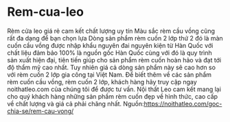 # Rem-cua-leo
Rèm cửa leo giá rẻ cam kết chất lượng uy tín
Màu sắc rèm cầu vồng cũng rất đa dạng để bạn chọn lựa
Dòng sản phẩm rèm cuốn 2 lớp thứ 2 đó là màn cuốn cầu vồng được nhập khẩu nguyên đai nguyên kiện từ Hàn Quốc với chất liệu đảm bảo 100% là nguồn gốc Hàn Quốc cùng với đó là quy trình sản xuất hiện đại, tiên tiến giúp cho sản phẩm rèm cuốn hoàn hảo và đạt tới độ thẩm mỹ cao nhất. Tuy nhiên giá cả dòng sản phẩm này sẽ cao hơn so với rèm cuốn 2 lớp gia công tại Việt Nam.
Để biết thêm về các sản phẩm rèm cuốn cầu vồng, rèm cuốn 2 lớp, khách hàng hãy truy cập ngay noithatleo.com của chúng tôi để được tư vấn.
Nội thất Leo cam kết mang lại cho quý khách hàng những sản phầm rèm cuốn đẹp về hình thức, cao cấp về chất lượng và giá cả phải chăng nhất.
Nguồn:https://noithatleo.com/goc-chia-se/rem-cau-vong/
